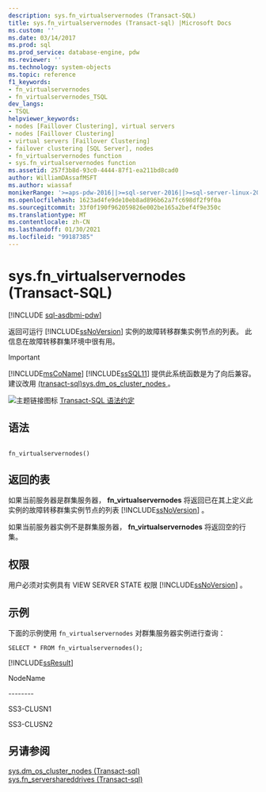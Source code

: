 ```yaml
---
description: sys.fn_virtualservernodes (Transact-SQL)
title: sys.fn_virtualservernodes (Transact-sql) |Microsoft Docs
ms.custom: ''
ms.date: 03/14/2017
ms.prod: sql
ms.prod_service: database-engine, pdw
ms.reviewer: ''
ms.technology: system-objects
ms.topic: reference
f1_keywords:
- fn_virtualservernodes
- fn_virtualservernodes_TSQL
dev_langs:
- TSQL
helpviewer_keywords:
- nodes [Faillover Clustering], virtual servers
- nodes [Faillover Clustering]
- virtual servers [Faillover Clustering]
- failover clustering [SQL Server], nodes
- fn_virtualservernodes function
- sys.fn_virtualservernodes function
ms.assetid: 257f3b8d-93c0-4444-87f1-ea211bd8cad0
author: WilliamDAssafMSFT
ms.author: wiassaf
monikerRange: '>=aps-pdw-2016||>=sql-server-2016||>=sql-server-linux-2017||=azuresqldb-mi-current'
ms.openlocfilehash: 1623ad4fe9de10eb8ad896b62a7fc698df2f9f0a
ms.sourcegitcommit: 33f0f190f962059826e002be165a2bef4f9e350c
ms.translationtype: MT
ms.contentlocale: zh-CN
ms.lasthandoff: 01/30/2021
ms.locfileid: "99187385"
---
```

# <a name="sysfn_virtualservernodes-transact-sql"></a>sys.fn_virtualservernodes (Transact-SQL)
[!INCLUDE [sql-asdbmi-pdw](../../includes/applies-to-version/sql-asdbmi-pdw.md)]

  返回可运行 [!INCLUDE[ssNoVersion](../../includes/ssnoversion-md.md)] 实例的故障转移群集实例节点的列表。 此信息在故障转移群集环境中很有用。  
  
> [!IMPORTANT]
>  [!INCLUDE[msCoName](../../includes/msconame-md.md)] [!INCLUDE[ssSQL11](../../includes/sssql11-md.md)] 提供此系统函数是为了向后兼容。 建议改用 [&#40;transact-sql&#41;sys.dm_os_cluster_nodes ](../../relational-databases/system-dynamic-management-views/sys-dm-os-cluster-nodes-transact-sql.md) 。  
  
 ![主题链接图标](../../database-engine/configure-windows/media/topic-link.gif "“主题链接”图标") [Transact-SQL 语法约定](../../t-sql/language-elements/transact-sql-syntax-conventions-transact-sql.md)  
  
## <a name="syntax"></a>语法  
  
```  
  
fn_virtualservernodes()  
```  
  
## <a name="tables-returned"></a>返回的表  
 如果当前服务器是群集服务器， **fn_virtualservernodes** 将返回已在其上定义此实例的故障转移群集实例节点的列表 [!INCLUDE[ssNoVersion](../../includes/ssnoversion-md.md)] 。  
  
 如果当前服务器实例不是群集服务器， **fn_virtualservernodes** 将返回空的行集。  
  
## <a name="permissions"></a>权限  
 用户必须对实例具有 VIEW SERVER STATE 权限 [!INCLUDE[ssNoVersion](../../includes/ssnoversion-md.md)] 。  
  
## <a name="examples"></a>示例  
 下面的示例使用 `fn_virtualservernodes` 对群集服务器实例进行查询：  
  
```  
SELECT * FROM fn_virtualservernodes();  
```  
  
 [!INCLUDE[ssResult](../../includes/ssresult-md.md)]  
  
 NodeName  
  
 -------\-  
  
 SS3-CLUSN1  
  
 SS3-CLUSN2  
  
## <a name="see-also"></a>另请参阅  
 [sys.dm_os_cluster_nodes &#40;Transact-sql&#41;](../../relational-databases/system-dynamic-management-views/sys-dm-os-cluster-nodes-transact-sql.md)   
 [sys.fn_servershareddrives &#40;Transact-sql&#41;](../../relational-databases/system-functions/sys-fn-servershareddrives-transact-sql.md)  
  
  
